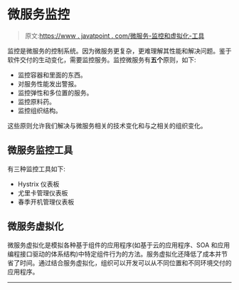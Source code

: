 # 微服务监控

> 原文:[https://www . javatpoint . com/微服务-监控和虚拟化-工具](https://www.javatpoint.com/microservices-monitoring-and-virtualization-tool)

监控是微服务的控制系统。因为微服务更复杂，更难理解其性能和解决问题。鉴于软件交付的生动变化，需要监控服务。监控微服务有**五个**原则，如下:

*   监控容器和里面的东西。
*   对服务性能发出警报。
*   监控弹性和多位置的服务。
*   监控原料药。
*   监控组织结构。

这些原则允许我们解决与微服务相关的技术变化和与之相关的组织变化。

## 微服务监控工具

有三种监控工具如下:

*   Hystrix 仪表板
*   尤里卡管理仪表板
*   春季开机管理仪表板

## 微服务虚拟化

微服务虚拟化是模拟各种基于组件的应用程序(如基于云的应用程序、SOA 和应用编程接口驱动的体系结构)中特定组件行为的方法。服务虚拟化还降低了成本并节省了时间。通过结合服务虚拟化，组织可以开发可以从不同位置和不同环境交付的应用程序。

* * *